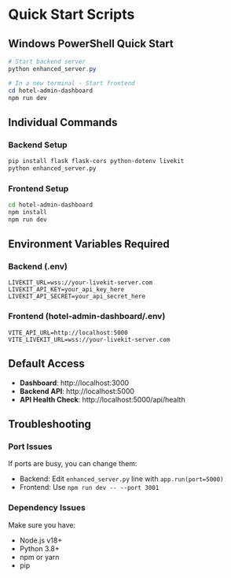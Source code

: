 # Quick Start Scripts

## Windows PowerShell Quick Start

```powershell
# Start backend server
python enhanced_server.py

# In a new terminal - Start frontend
cd hotel-admin-dashboard
npm run dev
```

## Individual Commands

### Backend Setup
```bash
pip install flask flask-cors python-dotenv livekit
python enhanced_server.py
```

### Frontend Setup
```bash
cd hotel-admin-dashboard
npm install
npm run dev
```

## Environment Variables Required

### Backend (.env)
```
LIVEKIT_URL=wss://your-livekit-server.com
LIVEKIT_API_KEY=your_api_key_here
LIVEKIT_API_SECRET=your_api_secret_here
```

### Frontend (hotel-admin-dashboard/.env)
```
VITE_API_URL=http://localhost:5000
VITE_LIVEKIT_URL=wss://your-livekit-server.com
```

## Default Access
- **Dashboard**: http://localhost:3000
- **Backend API**: http://localhost:5000
- **API Health Check**: http://localhost:5000/api/health

## Troubleshooting

### Port Issues
If ports are busy, you can change them:
- Backend: Edit `enhanced_server.py` line with `app.run(port=5000)`
- Frontend: Use `npm run dev -- --port 3001`

### Dependency Issues
Make sure you have:
- Node.js v18+ 
- Python 3.8+
- npm or yarn
- pip